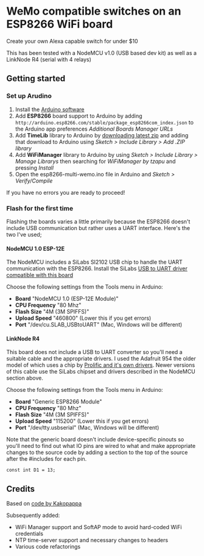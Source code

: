 # WeMo compatible switches on an ESP8266 WiFi board
Create your own Alexa capable switch for under $10

This has been tested with a NodeMCU v1.0 (USB based dev kit) as well as a LinkNode R4 (serial with 4 relays)

## Getting started

### Set up Arudino

1. Install the [Arduino software](https://www.arduino.cc/en/Main/Software)
2. Add **ESP8266** board support to Arduino by adding `http://arduino.esp8266.com/stable/package_esp8266com_index.json` to the Arduino app preferences *Additional Boards Manager URLs*
3. Add **TimeLib** library to Arduino by [downloading latest zip](https://github.com/PaulStoffregen/Time/releases) and adding that download to Arduino using *Sketch > Include Library > Add .ZIP library*
4. Add **WiFiManager** library to Arduino by using *Sketch > Include Library > Manage Librarys* then searching for *WiFiManager by tzapu* and pressing *Install*
4. Open the esp8266-multi-wemo.ino file in Arduino and *Sketch > Verify/Compile*

If you have no errors you are ready to proceed!

### Flash for the first time

Flashing the boards varies a little primarily because the ESP8266 doesn't include USB communication but rather uses a UART interface. Here's the two I've used;

#### NodeMCU 1.0 ESP-12E

The NodeMCU includes a SiLabs SI2102 USB chip to handle the UART communication with the ESP8266. Install the SiLabs [USB to UART driver compatible with this board](http://www.silabs.com/products/mcu/pages/usbtouartbridgevcpdrivers.aspx)

Choose the following settings from the Tools menu in Arduino: 

* **Board** "NodeMCU 1.0 (ESP-12E Module)"
* **CPU Frequency** "80 Mhz"
* **Flash Size** "4M (3M SPIFFS)"
* **Upload Speed** "460800" (Lower this if you get errors)
* **Port** "/dev/cu.SLAB_USBtoUART" (Mac, Windows will be different)

#### LinkNode R4

This board does not include a USB to UART converter so you'll need a suitable cable and the appropriate drivers. I used the Adafruit 954 the older model of which uses a chip by [Prolific and it's own drivers](http://www.prolific.com.tw/US/ShowProduct.aspx?p_id=229&pcid=41). Newer versions of this cable use the SiLabs chipset and drivers described in the NodeMCU section above.

Choose the following settings from the Tools menu in Arduino: 

* **Board** "Generic ESP8266 Module"
* **CPU Frequency** "80 Mhz"
* **Flash Size** "4M (3M SPIFFS)"
* **Upload Speed** "115200" (Lower this if you get errors)
* **Port** "/dev/tty.usbserial" (Mac, Windows will be different)

Note that the generic board doesn't include device-specific pinouts so you'll need to find out what IO pins are wired to what and make appropriate changes to the source code by adding a section to the top of the source after the #includes for each pin.

`const int D1 = 13;`

## Credits

Based on [code by Kakopappa](https://github.com/kakopappa/arduino-esp8266-alexa-wemo-switch)

Subsequently added:

* WiFi Manager support and SoftAP mode to avoid hard-coded WiFi credentials
* NTP time-server support and necessary changes to headers
* Various code refactorings
